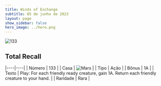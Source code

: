 ```yaml
---
title: Winds of Exchange
subtitle: 05 de junho de 2023
layout: page
show_sidebar: false
hero_image: ../hero.png
---
```


![133](https://mastervault-storage-prod.s3.amazonaws.com/media/card_front/en/600_133_029402581c18_en.png)


## Total Recall

|----|----|
| Número | 133 |
| Casa | ![Mars](https://archonarcana.com/images/thumb/d/de/Mars.png/22px-Mars.png "Marte") |
| Tipo | Ação |
| Bônus | 1A |
| Texto | Play: For each friendly ready creature, gain 1A. Return each friendly creature to your hand. |
| Raridade | Rara |
